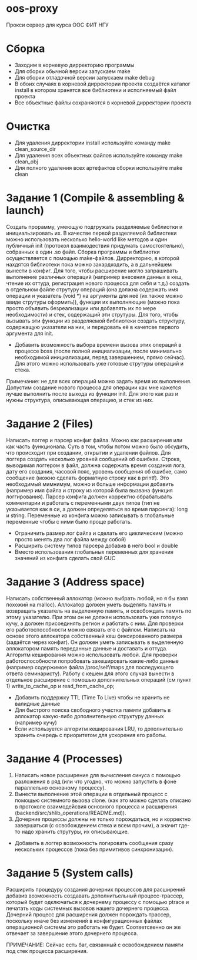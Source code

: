 oos-proxy
========================================
Прокси сервер для курса ООС ФИТ НГУ

Сборка
========================================
 - Заходим в корневую дирректорию программы
 - Для сборки обычной версии запускаем make
 - Для сборки отладочной версии запускаем make debug
 - В обоих случаях в корневой дирректории проекта создаётся каталог install
в котором хранятся все библиотеки и исполняемый файл проекта
 - Все объектные файлы сохраняются в корневой дирректории проекта

Очистка
========================================
 - Для удаления дирректории install используйте команду make clean_source_dir
 - Для удаления всех объектных файлов используйте команду make clean_obj
 - Для полного удаления всех артефактов сборки используйте make clean

Задание 1 (Compile & assembling & launch)
========================================
Создать прорамму, умеющую подгружать разделяемые библиотки
и инициальзировать их. В качестве первой разделяемой библиотеки можно
использовать несколько hello-world like методов и один публичный init
(протокол взаимодествия придумать самостоятельно), собранных в один .so файл.
Сборка программы и библиотки осуществляется с помощью make-файлов. Дирректорию,
в которой нахдятся библиотеки пока можно захардкодить, а в дальнейшем вынести в
конфиг.
Для того, чтобы расширение могло запрашивать выполнение различных операций (например
внесения данных в кеш, чтение их оттуда, регистрация нового процесса для себя и т.д.)
создать в отдельном файле струтуру операций (она должна содержать имя операции и указатель
(void *) на аргументы для неё (их также можно ввиде струтуры оформить)), функции их выполняющие
(можно пока просто объявить безреализации или добавлять их по мере необходимости) и стек, содержащий эти струтуры.
Для того, чтобы вызывать эти функции из разделяемой библиотеки создать структуру, содержащую
указатели на них, и передовать её в качетсве первого аргумента для init.

* Добавить возможность выбора времени вызова этих операций в процессе boss (после полной инициализации,
после минимально необходимой инициализации, перед завершением, прямо сейчас). Для этого можно использовать
уже готовые струтуры операций и стека.

Примечание: не для всех операций можно задать время их выполнения. Допустим создание нового
процесса для операции как мне кажется лучше выполнить после выхода из функции init. Для этого
как раз и нужны структура, описывающая операцию, и стек из них. 

Задание 2 (Files)
========================================
Написать логгер и парсер конфиг файла. Можно как расширения или
как часть функционала. Суть в том, чтобы потом можно было обсудить, что происходит
при создании, открытии и удалении файлов.
Для логгера создать несколько уровней сообщений
об ошибках. Строка, выводимая логгером в файл, должна содержать время создания лога, дату его создания,
часовой пояс, уровень сообщения об ошибке, само сообщение (можно сделать форматную строку как в printf).
Это необходимый мимнимум, можно и больше информации добавить (например имя файла и строку из которой
была вызвана функция логгирования).
Парсер конфига должен корректно обрабатывать комментарии и работать с переменными двух типов
(тип не указывается как в си, а должен определяться во время парсинга): long и string. Переменные
из конфига можно записывать в глобальные переменные чтобы с ними было проще работать.

* Ограничить размер лог файла и сделать его циклическим (можно просто менять два лог файла между собой)
* Расширить систему типов парсера добавив в него bool и double
* Вместо использования глобальных переменных для хранения значений из конфига сделать свой GUC

Задание 3 (Address space)
=========================================
Написать собственный аллокатор (можно выбрать любой, но я бы взял похожий на malloc). Аллокатор
должен уметь выделять память и возвращать указатель на выделенную память, и освобождать память по
этому указателю. При этом он не должен использовать уже готовую кучу, а должен присоединять регион и работать с ним.
Для проверки его работоспособности можно связать его с файлом.
Написать на основе этого аллокатора собственный кеш фиксированного размера (задаётся через конфиг).
Он должен уметь записывать в выделенную аллокатором память переданные данные и доставать и оттуда.
Алгоритм кеширования можно использовать любой. Для проверки работоспособности попробовать закешировать
какие-либо данные (например содержимое файла /proc/self/maps для последующего ответа семинаристу).
Работу с кешем для этого случая вынести в отдельное расширение с помошью дополнительных операций (см пункт 1)
write_to_cache_op и read_from_cache_op;

* Добавить поддержку TTL (Time To Live) чтобы не хранить не валидные данные
* Для быстрого поиска свободного участка памяти добавить в аллокатор какую-либо дополнительную структуру данных
(например кучу)
* Если используется алгоритм кеширования LRU, то дополнительно хранить очередь с приоритетом для ускорения его работы.

Задание 4 (Processes)
=========================================
 1. Написать новое расширение для вычисления синуса с помощью разложения в ряд (или что угодно, что можно запустить
в фоне параллельно основному процессу).
 2. Вынести выполнение этой операции в отдельный процесс с помощью системного вызова clone.
(как это можно сделать описано в протоколе взаимодейсвия основного процесса и расширения
(backend/src/shlib_operations/README.md)).
 3. Дочерние процессы должны не только порождаться, но и корректно завершаться (с освобождением стека и всем прочим),
а значит где-то надо хранить струтуры, их описывающие.

* Добавить в логгер возможность логировать сообщения сразу нескольких процессов (пока без примитивов синхронизации).

Задание 5 (System calls)
=========================================
Расширить процедуру создания дочерних процессов для расширений добавив возможность
создавать дополнитьельный процесс-трассер, который будет одключаться к дочернему
процессу с помощью ptrace и печатать коды системных вызовов нашего дочернего процесса.
Дочерний процесс для расширения должен порождать трассер, поскольку иначе без изменений
в конфигурационных файлах операционной системы это работать не будет. Соответсвенно
он же отвечает за завершение этого дочернего процесса.

ПРИМЕЧАНИЕ: Сейчас есть баг, связанный с освобождением памяти под стек процесса расширения.